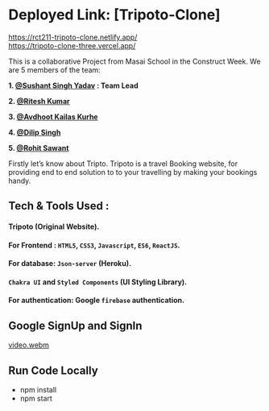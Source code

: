 
# Deployed Link:  [Tripoto-Clone]
https://rct211-tripoto-clone.netlify.app/
</br>
https://tripoto-clone-three.vercel.app/


This is a collaborative Project from Masai School in the Construct Week. We are 5 members of the team:

<b>1. [@Sushant Singh Yadav](https://github.com/HackerSushant76) : Team Lead</b>

<b>2. [@Ritesh Kumar](https://github.com/Ritesh134340) </b>

<b>3. [@Avdhoot Kailas Kurhe](https://github.com/Avdhoot-Kurhe)</b>

<b>4. [@Dilip Singh](https://github.com/dilipsingh076)</b>

<b>5. [@Rohit Sawant](https://github.com/Rohit-Sawant-rs)</b>

Firstly let’s know about Tripto. Tripoto is a travel Booking website, for providing end to end solution to to your travelling by making your bookings handy.

## Tech & Tools Used :
#### Tripoto (Original Website).
#### For Frontend : `HTML5`, `CSS3`, `Javascript`, `ES6`, `ReactJS`.
#### For database: `Json-server` (Heroku).
#### `Chakra UI` and `Styled Components` (UI Styling Library).
#### For authentication: Google `firebase` authentication.
## Google SignUp and SignIn
[video.webm](https://user-images.githubusercontent.com/105931703/194463370-a6c8efa1-d8d4-4d56-8d97-e36c713bf074.webm)
## Run Code Locally
- npm install
- npm start


